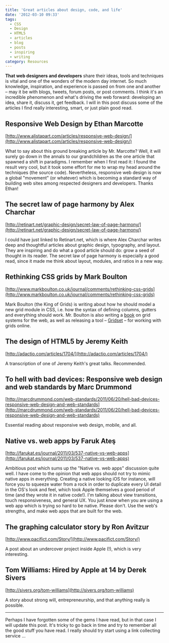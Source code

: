 ```yaml
---
title: 'Great articles about design, code, and life'
date: '2012-03-10 09:33'
tags:
  - CSS
  - Design
  - HTML5
  - articles
  - blog
  - posts
  - inspiring
  - writing
category: Resources
---
```


**That web designers and developers** share their ideas, tools and techniques is vital and one of the wonders of the modern day internet. So much knowledge, inspiration, and experience is passed on from one and another – may it be with blogs, tweets, forum posts, or post comments. I think it's an incredible phenomenon and what's driving the web forward: developing an idea, share it, discuss it, get feedback. I will in this post discuss some of the articles I find really interesting, smart, or just plain good read.

## Responsive Web Design by Ethan Marcotte
[http://www.alistapart.com/articles/responsive-web-design/](http://www.alistapart.com/articles/responsive-web-design/)  What to say about this ground breaking article by Mr. Marcotte? Well, it will surely go down in the annals to our grandchildren as the one article that spawned a shift in paradigms. I remember when I first read it: I found the result very cool, but it took some effort for me to wrap my head around the techniques (the source code). Nevertheless, responsive web design is now a global "movement" (or whatever) which is becoming a standard way of building web sites among respected designers and developers. Thanks Ethan!
## The secret law of page harmony by Alex Charchar
[http://retinart.net/graphic-design/secret-law-of-page-harmony/](http://retinart.net/graphic-design/secret-law-of-page-harmony/)  I could have just linked to Retinart.net, which is where Alex Charchar writes deep and thoughtful articles about graphic design, typography, and layout. They are inspiring and do what a good article should do: grow a seed of thought in its reader. The secret law of page harmony is especially a good read, since it made me think about layout, modules, and ratios in a new way.
## Rethinking CSS grids by Mark Boulton
[http://www.markboulton.co.uk/journal/comments/rethinking-css-grids](http://www.markboulton.co.uk/journal/comments/rethinking-css-grids)  Mark Boulton (the King of Grids) is writing about how he should model a new grid module in CSS, i.e. how the syntax of defining columns, gutters and everything should work. Mr. Boulton is also writing a [book](http://www.fivesimplesteps.com/) on grid systems for the web, as well as releasing a tool – [Gridset](http://johanbrook.com/design/css/gridset/ "Gridset – create advanced grid systems on the web") – for working with grids online.
## The design of HTML5 by Jeremy Keith
[http://adactio.com/articles/1704/](http://adactio.com/articles/1704/)  A transcription of one of Jeremy Keith's great talks. Recommended.
## To hell with bad devices: Responsive web design and web standards by Marc Drummond
[http://marcdrummond.com/web-standards/2011/06/20/hell-bad-devices-responsive-web-design-and-web-standards](http://marcdrummond.com/web-standards/2011/06/20/hell-bad-devices-responsive-web-design-and-web-standards)  Essential reading about responsive web design, mobile, and all.
## Native vs. web apps by Faruk Ateş
[http://farukat.es/journal/2011/03/537-native-vs-web-apps](http://farukat.es/journal/2011/03/537-native-vs-web-apps)  Ambitious post which sums up the "Native vs. web apps" discussion quite well. I have come to the opinion that web apps should not try to mimic native apps in everything. Creating a native looking iOS for instance, will force you to squeeze water from a rock in order to duplicate every UI detail in the OS's look and feel, which took Apple themselves a good period of time (and they wrote it in native code!). I'm talking about view transitions, touch responsiveness, and general UX. You just _know_ when you are using a web app which is trying so hard to be native. Please don't. Use the web's strengths, and make web apps that are built for the web.
## The graphing calculator story by Ron Avitzur
[http://www.pacifict.com/Story/](http://www.pacifict.com/Story/)  A post about an undercover project inside Apple (!), which is very interesting.
## Tom Williams: Hired by Apple at 14 by Derek Sivers
[http://sivers.org/tom-williams](http://sivers.org/tom-williams)  A story about strong will, entrepreneurship, and that anything really is possible.
* * *
Perhaps I have forgotten some of the gems I have read, but in that case I will update this post. It's tricky to go back in time and try to remember all the good stuff you have read. I really should try start using a link collecting service ...
